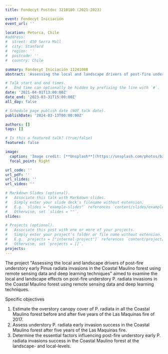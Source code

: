 ```yaml
---
title: Fondecyt Postdoc 3210180 (2021-2023)

event: Fondecyt Iniciación
event_url: ''

location: Petorca, Chile
#address:
#  street: 450 Serra Mall
#  city: Stanford
#  region: ''
#  postcode: ''
#  country: Chile

summary: Fondecyt Iniciación 11241088
abstract: 'Assessing the local and landscape drivers of post-fire understory early Pinus radiata invasions in the Coastal Maulino forest using remote sensing data and deep learning techniques '

# Talk start and end times.
#   End time can optionally be hidden by prefixing the line with `#`.
date: '2021-04-01T13:00:00Z'
date_end: '2023-03-31T15:00:00Z'
all_day: false

# Schedule page publish date (NOT talk date).
publishDate: '2024-03-13T00:00:00Z'

authors: []
tags: []

# Is this a featured talk? (true/false)
featured: false

image:
  caption: 'Image credit: [**Unsplash**](https://unsplash.com/photos/bzdhc5b3Bxs)'
  focal_point: Right

url_code: ''
url_pdf: ''
url_slides: ''
url_video: ''

# Markdown Slides (optional).
#   Associate this talk with Markdown slides.
#   Simply enter your slide deck's filename without extension.
#   E.g. `slides = "example-slides"` references `content/slides/example-slides.md`.
#   Otherwise, set `slides = ""`.
slides:

# Projects (optional).
#   Associate this post with one or more of your projects.
#   Simply enter your project's folder or file name without extension.
#   E.g. `projects = ["internal-project"]` references `content/project/deep-learning/index.md`.
#   Otherwise, set `projects = []`.
projects:
---
```


The project "Assessing the local and landscape drivers of post-fire understory early Pinus radiata invasions in the Coastal Maulino forest using remote sensing data and deep learning techniques" aimed to examine the local and landscape effects on post-fire understory P. radiata invasions in the Coastal
Maulino forest using remote sensing data and deep learning techniques.

Specific objectives
1. Estimate the overstory canopy cover of P. radiata in all the Coastal Maulino forest before and after
five years of the Las Maquinas fire of 2017.
2. Assess understory P. radiata early invasion success in the Coastal Maulino forest after five years of
the Las Maquinas fire.
3. Determine the essential factors influencing post-fire understory early P. radiata invasions success in
the Coastal Maulino forest at the landscape- and local-levels.